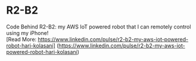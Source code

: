 # R2-B2
Code Behind R2-B2: my AWS IoT powered robot that I can remotely control using my iPhone!  
[Read More: https://www.linkedin.com/pulse/r2-b2-my-aws-iot-powered-robot-hari-kolasani] (https://www.linkedin.com/pulse/r2-b2-my-aws-iot-powered-robot-hari-kolasani)

